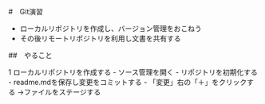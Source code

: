 #　Git演習

- ローカルリポジトリを作成し、バージョン管理をおこねう
- その後リモートリポジトリを利用し文書を共有する

##　やること

1 ローカルリポジトリを作成する
    - ソース管理を開く
    - リポジトリを初期化する
    - readme.mdを保存し変更をコミットする
    - 「変更」右の「＋」をクリックする
     →ファイルをステージする